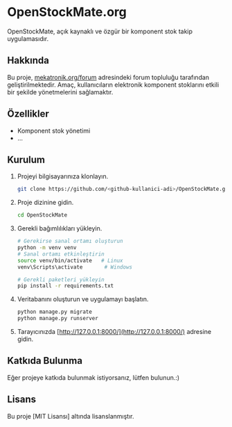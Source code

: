 # OpenStockMate.org

OpenStockMate, açık kaynaklı ve özgür bir komponent stok takip uygulamasıdır.

## Hakkında

Bu proje, [mekatronik.org/forum](https://mekatronik.org/forum/) adresindeki forum topluluğu tarafından geliştirilmektedir. Amaç, kullanıcıların elektronik komponent stoklarını etkili bir şekilde yönetmelerini sağlamaktır.

## Özellikler

- Komponent stok yönetimi
- ...

## Kurulum

1. Projeyi bilgisayarınıza klonlayın.
    ```bash
    git clone https://github.com/<github-kullanici-adi>/OpenStockMate.git
    ```

2. Proje dizinine gidin.
    ```bash
    cd OpenStockMate
    ```

3. Gerekli bağımlılıkları yükleyin.
    ```bash
    # Gerekirse sanal ortamı oluşturun
    python -m venv venv
    # Sanal ortamı etkinleştirin
    source venv/bin/activate   # Linux
    venv\Scripts\activate       # Windows

    # Gerekli paketleri yükleyin
    pip install -r requirements.txt
    ```

4. Veritabanını oluşturun ve uygulamayı başlatın.
    ```bash
    python manage.py migrate
    python manage.py runserver
    ```

5. Tarayıcınızda [http://127.0.0.1:8000/](http://127.0.0.1:8000/) adresine gidin.

## Katkıda Bulunma

Eğer projeye katkıda bulunmak istiyorsanız, lütfen bulunun.:)

## Lisans

Bu proje [MIT Lisansı] altında lisanslanmıştır. 
